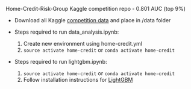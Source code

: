 Home-Credit-Risk-Group Kaggle competition repo - 0.801 AUC (top 9%)

- Download all Kaggle [competition data](https://www.kaggle.com/c/home-credit-default-risk/data) and place in /data folder

- Steps required to run data_analysis.ipynb:
  1. Create new environment using home-credit.yml
  2. `source activate home-credit` or `conda activate home-credit`

- Steps required to run lightgbm.ipynb:
  1. `source activate home-credit` or `conda activate home-credit`
  2. Follow installation instructions for [LightGBM](https://github.com/Microsoft/LightGBM)
